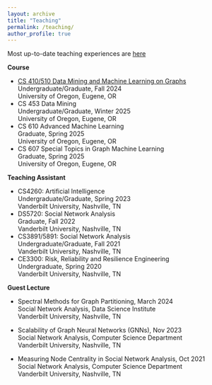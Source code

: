 ```yaml
---
layout: archive
title: "Teaching"
permalink: /teaching/
author_profile: true
---
```

Most up-to-date teaching experiences are [here](https://yuwang0103.github.io/_pages/CV.pdf#nameddest=TEACHING%20EXPERIENCE)

**Course**
- [CS 410/510 Data Mining and Machine Learning on Graphs](https://ml-graph.github.io/fall-2024/)
  <br> Undergraduate/Graduate, Fall 2024
  <br> University of Oregon, Eugene, OR
- CS 453 Data Mining
  <br> Undergraduate/Graduate, Winter 2025
  <br> University of Oregon, Eugene, OR
- CS 610 Advanced Machine Learning
  <br> Graduate, Spring 2025
  <br> University of Oregon, Eugene, OR
- CS 607 Special Topics in Graph Machine Learning
  <br> Graduate, Spring 2025
  <br> University of Oregon, Eugene, OR

**Teaching Assistant**
- CS4260: Artificial Intelligence
  <br> Undergraduate/Graduate, Spring 2023
  <br> Vanderbilt University, Nashville, TN
- DS5720: Social Network Analysis
  <br> Graduate, Fall 2022
  <br> Vanderbilt University, Nashville, TN
- CS3891/5891: Social Network Analysis
  <br> Undergraduate/Graduate, Fall 2021
  <br> Vanderbilt University, Nashville, TN
- CE3300: Risk, Reliability and Resilience Engineering
  <br> Undergraduate, Spring 2020
  <br> Vanderbilt University, Nashville, TN

**Guest Lecture**
- Spectral Methods for Graph Partitioning, March 2024
  <br> Social Network Analysis, Data Science Institute
  <br> Vanderbilt University, Nashville, TN

- Scalability of Graph Neural Networks (GNNs), Nov 2023
  <br> Social Network Analysis, Computer Science Department
  <br> Vanderbilt University, Nashville, TN
  
- Measuring Node Centrality in Social Network Analysis, Oct 2021
  <br> Social Network Analysis, Computer Science Department
  <br> Vanderbilt University, Nashville, TN
